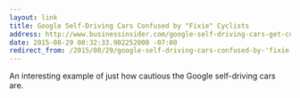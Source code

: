 ```yaml
---
layout: link
title: Google Self-Driving Cars Confused by "Fixie" Cyclists
address: http://www.businessinsider.com/google-self-driving-cars-get-confused-by-hipster-bicycles-2015-8?
date: 2015-08-29 00:32:33.902252000 -07:00
redirect_from: /2015/08/29/google-self-driving-cars-confused-by-'fixie'-cyclists.html
---
```


An interesting example of just how cautious the Google self-driving cars are.
